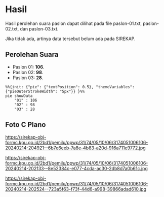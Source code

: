 # Hasil

Hasil perolehan suara paslon dapat dilihat pada file paslon-01.txt, paslon-02.txt, dan paslon-03.txt.

Jika tidak ada, artinya data tersebut belum ada pada SIREKAP.

## Perolehan Suara

 * Paslon 01: **106**.
 * Paslon 02: **98**.
 * Paslon 03: **28**.

```mermaid
%%{init: {"pie": {"textPosition": 0.5}, "themeVariables": {"pieOuterStrokeWidth": "5px"}} }%%
pie showData
    "01" : 106
    "02" : 98
    "03" : 28
```
## Foto C Plano

https://sirekap-obj-formc.kpu.go.id/2bd1/pemilu/ppwp/31/74/05/10/06/3174051006106-20240214-204921--6b7e6eeb-7a8e-4b83-a20d-916a711e9772.jpg

https://sirekap-obj-formc.kpu.go.id/2bd1/pemilu/ppwp/31/74/05/10/06/3174051006106-20240214-202133--8e52384c-e077-4cda-ac30-2db8d7a0b61c.jpg

https://sirekap-obj-formc.kpu.go.id/2bd1/pemilu/ppwp/31/74/05/10/06/3174051006106-20240214-202524--723a5f63-f73f-44d6-a998-39866adad610.jpg
